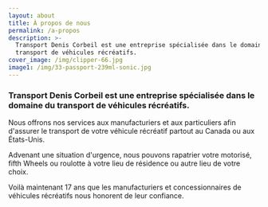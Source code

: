 ```yaml
---
layout: about
title: À propos de nous
permalink: /a-propos
description: >-
  Transport Denis Corbeil est une entreprise spécialisée dans le domaine du
  transport de véhicules récréatifs. 
cover_image: /img/clipper-66.jpg
image1: /img/33-passport-239ml-sonic.jpg
---
```

### Transport Denis Corbeil est une entreprise spécialisée dans le domaine du transport de véhicules récréatifs.



Nous offrons nos services aux manufacturiers et aux particuliers afin d'assurer le transport de votre véhicule récréatif partout au Canada ou aux États-Unis.

Advenant une situation d'urgence, nous pouvons rapatrier votre motorisé, fifth Wheels ou roulotte à votre lieu de résidence ou autre lieu de votre choix.

Voilà maintenant 17 ans que les manufacturiers et concessionnaires de véhicules récréatifs nous honorent de leur confiance.
